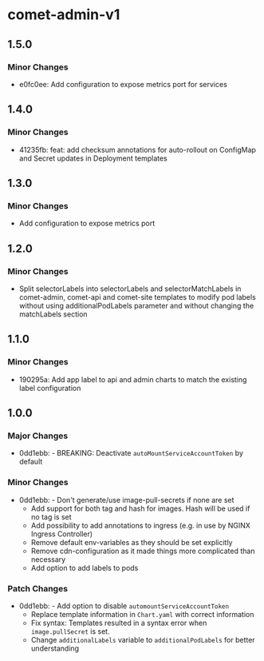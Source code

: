 # comet-admin-v1

## 1.5.0

### Minor Changes

-   e0fc0ee: Add configuration to expose metrics port for services

## 1.4.0

### Minor Changes

-   41235fb: feat: add checksum annotations for auto-rollout on ConfigMap and Secret updates in Deployment templates

## 1.3.0

### Minor Changes

-   Add configuration to expose metrics port

## 1.2.0

### Minor Changes

-   Split selectorLabels into selectorLabels and selectorMatchLabels in comet-admin, comet-api and comet-site templates to modify pod labels without using additionalPodLabels parameter and without changing the matchLabels section

## 1.1.0

### Minor Changes

-   190295a: Add app label to api and admin charts to match the existing label configuration

## 1.0.0

### Major Changes

-   0dd1ebb: - BREAKING: Deactivate `autoMountServiceAccountToken` by default

### Minor Changes

-   0dd1ebb: - Don't generate/use image-pull-secrets if none are set
    -   Add support for both tag and hash for images. Hash will be used if no tag is set
    -   Add possibility to add annotations to ingress (e.g. in use by NGINX Ingress Controller)
    -   Remove default env-variables as they should be set explicitly
    -   Remove cdn-configuration as it made things more complicated than necessary
    -   Add option to add labels to pods

### Patch Changes

-   0dd1ebb: - Add option to disable `automountServiceAccountToken`
    -   Replace template information in `Chart.yaml` with correct information
    -   Fix syntax: Templates resulted in a syntax error when `image.pullSecret` is set.
    -   Change `additionalLabels` variable to `additionalPodLabels` for better understanding
